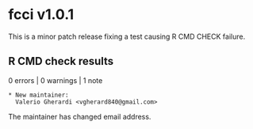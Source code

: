 # fcci v1.0.1

This is a minor patch release fixing a test causing R CMD CHECK failure.

## R CMD check results

0 errors | 0 warnings | 1 note

```
* New maintainer:
  Valerio Gherardi <vgherard840@gmail.com>
```

The maintainer has changed email address.
